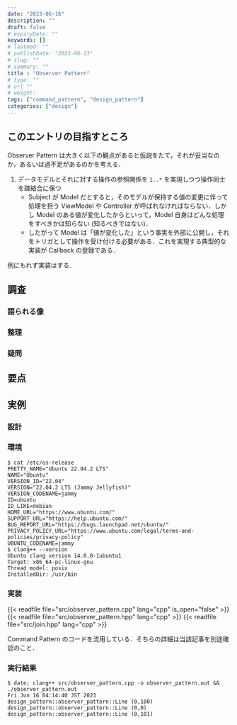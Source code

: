 ```yaml
---
date: "2023-06-16"
description: ""
draft: false
# expiryDate: ""
keywords: []
# lastmod: ""
# publishDate: "2023-06-13"
# slug: ""
# summary: ""
title : "Observer Pattern"
# type: ""
# url ""
# weight: 
tags: ["command_pattern", "design_pattern"]
categories: ["design"]
---
```


## このエントリの目指すところ

Observer Pattern は大きく以下の観点があると仮説をたて，それが妥当なのか，あるいは過不足があるのかを考える．

1. データモデルとそれに対する操作の参照関係を `1..*` を実現しつつ操作同士を疎結合に保つ
   - Subject が Model だとすると，そのモデルが保持する値の変更に伴って処理を担う ViewModel や Controller が呼ばれなければならない．しかし Model のある値が変化したからといって，Model 自身はどんな処理をすべきかは知らない (知るべきではない)．
   - したがって Model は「値が変化した」という事実を外部に公開し，それをトリガとして操作を受け付ける必要がある．これを実現する典型的な実装が Callback の登録である．

例にもれず実装はする．

## 調査

### 語られる像

### 整理

### 疑問

## 要点

## 実例

### 設計

### 環境

```
$ cat /etc/os-release 
PRETTY_NAME="Ubuntu 22.04.2 LTS"
NAME="Ubuntu"
VERSION_ID="22.04"
VERSION="22.04.2 LTS (Jammy Jellyfish)"
VERSION_CODENAME=jammy
ID=ubuntu
ID_LIKE=debian
HOME_URL="https://www.ubuntu.com/"
SUPPORT_URL="https://help.ubuntu.com/"
BUG_REPORT_URL="https://bugs.launchpad.net/ubuntu/"
PRIVACY_POLICY_URL="https://www.ubuntu.com/legal/terms-and-policies/privacy-policy"
UBUNTU_CODENAME=jammy
$ clang++ --version
Ubuntu clang version 14.0.0-1ubuntu1
Target: x86_64-pc-linux-gnu
Thread model: posix
InstalledDir: /usr/bin
```

### 実装

{{< readfile file="src/observer_pattern.cpp" lang="cpp" is_open="false" >}}
{{< readfile file="src/observer_pattern.hpp" lang="cpp" >}}
{{< readfile file="src/join.hpp" lang="cpp" >}}

Command Pattern のコードを流用している．そちらの詳細は当該記事を別途確認のこと．

### 実行結果

```
$ date; clang++ src/observer_pattern.cpp -o observer_pattern.out && ./observer_pattern.out 
Fri Jun 16 04:14:40 JST 2023
design_pattern::observer_pattern::Line (0,100)
design_pattern::observer_pattern::Line (0,0)
design_pattern::observer_pattern::Line (0,101)
```

